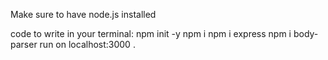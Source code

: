 Make sure to have node.js installed

code to write in your terminal:
npm init -y
npm i
npm i express
npm i body-parser
run on localhost:3000
.
